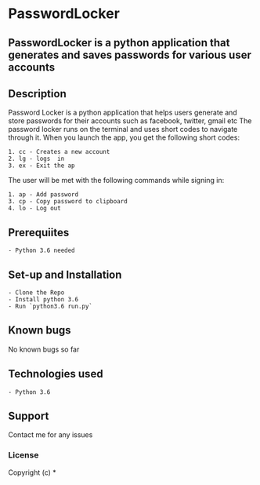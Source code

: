 # PasswordLocker

## PasswordLocker is a python application that generates and saves passwords for various user accounts


## Description
Password Locker is a python  application that helps users generate and store passwords for their accounts such as facebook, twitter, gmail etc
The password locker runs on the terminal and uses short codes to navigate through it.
When you launch the app, you get the following short codes:

    1. cc - Creates a new account
    2. lg - logs  in
    3. ex - Exit the ap

The user will be met with the following commands while signing in:

    1. ap - Add password
    3. cp - Copy password to clipboard
    4. lo - Log out



## Prerequiites
    - Python 3.6 needed

## Set-up and Installation
    - Clone the Repo
    - Install python 3.6
    - Run `python3.6 run.py`

## Known bugs
No known bugs so far

## Technologies used
    - Python 3.6

## Support 
Contact me  for any issues

### License
Copyright (c) *
